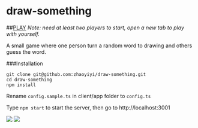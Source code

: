 # draw-something
##[PLAY](http://draw-something.yizhao.me)
*Note: need at least two players to start, open a new tab to play with yourself.*

A small game where one person turn a random word to drawing and others guess the word.

###Installation

```
git clone git@github.com:zhaoyiyi/draw-something.git
cd draw-something
npm install
```
Rename `config.sample.ts` in client/app folder to `config.ts`

Type `npm start` to start the server, then go to http://localhost:3001

<img src="https://raw.githubusercontent.com/zhaoyiyi/draw-something/master/screenshots/play.gif">
<img src="https://raw.githubusercontent.com/zhaoyiyi/draw-something/master/screenshots/ds3.png">

